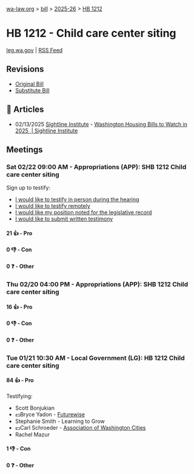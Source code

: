 [wa-law.org](/) > [bill](/bill/) > [2025-26](/bill/2025-26/) > [HB 1212](/bill/2025-26/hb/1212/)

# HB 1212 - Child care center siting
[leg.wa.gov](https://app.leg.wa.gov/billsummary?BillNumber=1212&Year=2025&Initiative=false) | [RSS Feed](./rss.xml)

## Revisions
* [Original Bill](1/)
* [Substitute Bill](S/)

## 📰 Articles
* 02/13/2025 [Sightline Institute](/org/sightline_institute/) - [Washington Housing Bills to Watch in 2025  | Sightline Institute](https://www.sightline.org/2025/02/13/washington-housing-bills-to-watch-in-2025/#:~:text=HB%201212)

## Meetings
### Sat 02/22 09:00 AM - Appropriations (APP): SHB 1212 Child care center siting
Sign up to testify:
* [I would like to testify in person during the hearing](https://app.leg.wa.gov/csi/Testifier/Add?chamber=House&mId=32886&aId=164749&caId=26039&tId=1)
* [I would like to testify remotely](https://app.leg.wa.gov/csi/Testifier/Add?chamber=House&mId=32886&aId=164749&caId=26039&tId=2)
* [I would like my position noted for the legislative record](https://app.leg.wa.gov/csi/Testifier/Add?chamber=House&mId=32886&aId=164749&caId=26039&tId=3)
* [I would like to submit written testimony](https://app.leg.wa.gov/csi/Testifier/Add?chamber=House&mId=32886&aId=164749&caId=26039&tId=4)

#### 21 👍 - Pro

#### 0 👎 - Con

#### 0 ❓ - Other

### Thu 02/20 04:00 PM - Appropriations (APP): SHB 1212 Child care center siting
#### 16 👍 - Pro

#### 0 👎 - Con

#### 0 ❓ - Other

### Tue 01/21 10:30 AM - Local Government (LG): HB 1212 Child care center siting
#### 84 👍 - Pro
Testifying:
* Scott Bonjukian
* 💵Bryce Yadon - [Futurewise](/org/futurewise/)
* Stephanie Smith - Learning to Grow
* 💵Carl Schroeder - [Association of Washington Cities](/org/association_of_washington_cities/)
* Rachel Mazur

#### 1 👎 - Con

#### 0 ❓ - Other
